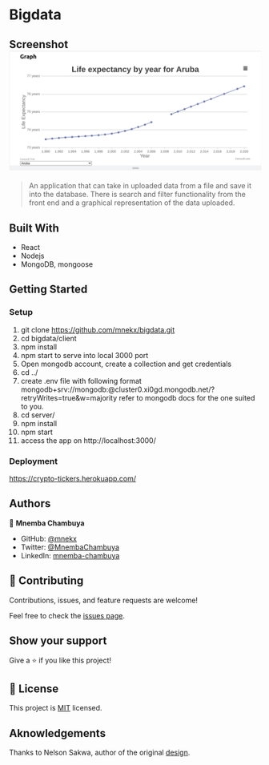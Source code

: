 # Bigdata

## Screenshot ![screenshot](./screenshot.png)

> An application that can take in uploaded data from a file and save it into the database. There is search and filter functionality from the front end and a graphical representation of the data uploaded.

## Built With

- React
- Nodejs
- MongoDB, mongoose

## Getting Started

### Setup

1. git clone https://github.com/mnekx/bigdata.git
2. cd bigdata/client
3. npm install
4. npm start to serve into local 3000 port
5. Open mongodb account, create a collection and get credentials
6. cd ../
7. create .env file with following format 
    mongodb+srv://mongodb:<password>@cluster0.xi0gd.mongodb.net/?retryWrites=true&w=majority
   refer to mongodb docs for the one suited to you.
8. cd server/
9. npm install 
10. npm start
11. access the app on http://localhost:3000/

### Deployment

https://crypto-tickers.herokuapp.com/

## Authors

👤 **Mnemba Chambuya**

- GitHub: [@mnekx](https://github.com/mnekx)
- Twitter: [@MnembaChambuya](https://twitter.com/MnembaChambuya)
- LinkedIn: [mnemba-chambuya](https://linkedin.com/in/mnemba-chambuya)

## 🤝 Contributing

Contributions, issues, and feature requests are welcome!

Feel free to check the [issues page](../../issues/).

## Show your support

Give a ⭐️ if you like this project!

## 📝 License

This project is [MIT](./MIT.md) licensed.

## Aknowledgements

Thanks to Nelson Sakwa, author of the original [design](https://www.behance.net/gallery/31579789/Ballhead-App-(Free-PSDs)).
